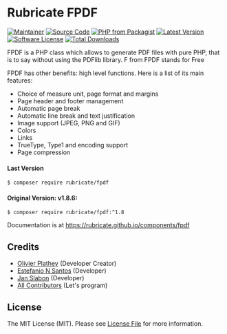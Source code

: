 # Rubricate FPDF

[![Maintainer](http://img.shields.io/badge/maintainer-@estefanionsantos-blue.svg?style=flat-square)](https://estefanionsantos.github.io/)
[![Source Code](http://img.shields.io/badge/source-rublicate/fpdf-blue.svg?style=flat-square)](https://github.com/rublicate/fpdf)
[![PHP from Packagist](https://img.shields.io/packagist/php-v/rubricate/fpdf.svg?style=flat-square)](https://packagist.org/packages/rublicate/fpdf)
[![Latest Version](https://img.shields.io/github/release/rubricate/fpdf.svg?style=flat-square)](https://github.com/rublicate/fpdf/releases)
[![Software License](https://img.shields.io/badge/license-MIT-brightgreen.svg?style=flat-square)](LICENSE)
[![Total Downloads](https://img.shields.io/packagist/dt/rubricate/fpdf.svg?style=flat-square)](https://packagist.org/packages/rubricate/fpdf)

FPDF is a PHP class which allows to generate PDF files with pure PHP, that is to say 
without using the PDFlib library. F from FPDF stands for Free

FPDF has other benefits: high level functions. Here is a list of its main features:  

- Choice of measure unit, page format and margins
- Page header and footer management
- Automatic page break
- Automatic line break and text justification
- Image support (JPEG, PNG and GIF)
- Colors
- Links
- TrueType, Type1 and encoding support
- Page compression

#### Last Version
```
$ composer require rubricate/fpdf
```

#### Original Version: v1.8.6:
```
$ composer require rubricate/fpdf:^1.8
```
Documentation is at https://rubricate.github.io/components/fpdf

## Credits

- [Olivier Plathey](http://fpdf.org/) (Developer Creator)
- [Estefanio N Santos](https://github.com/estefanionsantos) (Developer)
- [Jan Slabon](https://github.com/JanSlabon) (Developer)
- [All Contributors](https://github.com/rubricate/fpdf/contributors) (Let's program)

## License

The MIT License (MIT). Please see [License File](https://github.com/rubricate/fpdf/master/LICENSE) for more
information.
